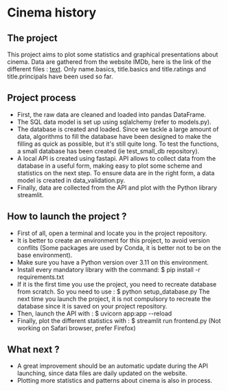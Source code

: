 # Cinema history
## The project
This project aims to plot some statistics and graphical presentations about cinema.
Data are gathered from the website IMDb, here is the link of the different files : [text](https://datasets.imdbws.com). 
Only name.basics, title.basics and title.ratings and title.principals have been used so far.

## Project process
- First, the raw data are cleaned and loaded into pandas DataFrame.
- The SQL data model is set up using sqlalchemy (refer to models.py).
- The database is created and loaded. Since we tackle a large amount of data, algorithms to fill the database have been designed to make the filling as quick as possible, but it's still quite long. To test the functions, a small database has been created (ie test_small_db repository).
- A local API is created using fastapi. API allows to collect data from the database in a useful form, making easy to plot some scheme and statistics on the next step. To ensure data are in the right form, a data model is created in data_validation.py.
- Finally, data are collected from the API and plot with the Python library streamlit.

## How to launch the project ?
- First of all, open a terminal and locate you in the project repository.
- It is better to create an environment for this project, to avoid version conflits (Some packages are used by Conda, it is better not to be on the base environment).
- Make sure you have a Python version over 3.11 on this environment.
- Install every mandatory library with the command:
    $ pip install -r requirements.txt
- If it is the first time you use the project, you need to recreate database from scratch. So you need to use :
    $ python setup_database.py 
    The next time you launch the project, it is not compulsory to recreate the database since it is saved on your project repository.
- Then, launch the API with :
    $ uvicorn app:app --reload
- Finally, plot the different statistics with :
    $ streamlit run frontend.py
    (Not working on Safari browser, prefer Firefox)

## What next ?
- A great improvement should be an automatic update during the API launching, since data files are daily updated on the website.
- Plotting more statistics and patterns about cinema is also in process.